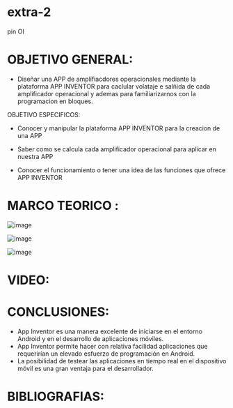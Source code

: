# extra-2
pin OI 

# OBJETIVO GENERAL:

- Diseñar una APP de amplifiacdores operacionales mediante la plataforma APP INVENTOR para caclular volataje e salñida de cada amplificador operacional y ademas para familiarizarnos con la  programacion en bloques.

OBJETIVO ESPECIFICOS:

- Conocer y manipular la plataforma APP INVENTOR para la creacion de una APP

- Saber como se calcula cada amplificador operacional para aplicar en nuestra APP

- Conocer el funcionamiento o tener una idea de las funciones que ofrece APP INVENTOR 

 # MARCO TEORICO :

![image](https://user-images.githubusercontent.com/93900233/156907162-61fb68f2-8906-4c09-bd2b-075aab11f6f4.png)

![image](https://user-images.githubusercontent.com/93900233/156906862-1262c90b-d6d7-4446-bf25-34fb83af0703.png) 

![image](https://user-images.githubusercontent.com/93900233/156907127-9a4a7921-7a19-476a-a1b4-00334d9c677d.png)

# VIDEO:

# CONCLUSIONES:

- App  Inventor  es  una  manera  excelente  de  iniciarse  en  el entorno Android y en el desarrollo de aplicaciones móviles.
- App Inventor permite hacer con relativa  facilidad  aplicaciones  que  requerirían  un  elevado esfuerzo de programación en Android.
- La posibilidad de testear las aplicaciones en tiempo real en el dispositivo móvil es una gran ventaja para el desarrollador.

# BIBLIOGRAFIAS:

